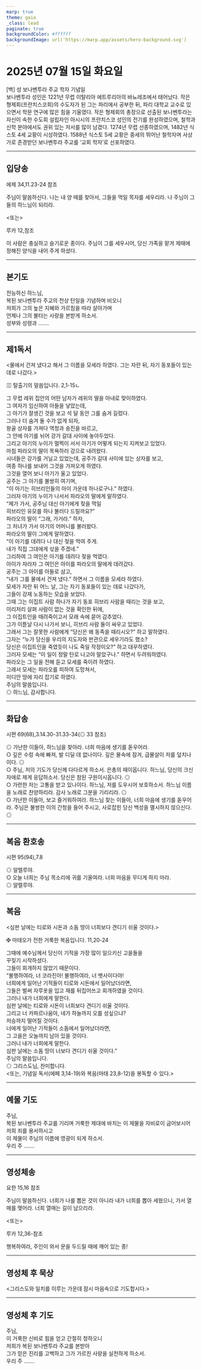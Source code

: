```yaml
---
marp: true
theme: gaia
_class: lead
paginate: true
backgroundColor: #ffffff
backgroundImage: url('https://marp.app/assets/hero-background.svg')
---
```


# 2025년 07월 15일 화요일

[백] 성 보나벤투라 주교 학자 기념일  
보나벤투라 성인은 1221년 무렵 이탈리아 에트루리아의 바뇨레조에서 태어났다. 작은 형제회(프란치스코회)의 수도자가 된 그는 파리에서 공부한 뒤, 파리 대학교 교수로 있으면서 학문 연구에 많은 힘을 기울였다. 작은 형제회의 총장으로 선출된 보나벤투라는 자신이 속한 수도회 설립자인 아시시의 프란치스코 성인의 전기를 완성하였으며, 철학과 신학 분야에서도 권위 있는 저서를 많이 남겼다. 1274년 무렵 선종하였으며, 1482년 식스토 4세 교황이 시성하였다. 1588년 식스토 5세 교황은 중세의 뛰어난 철학자며 사상가로 존경받던 보나벤투라 주교를 ‘교회 학자’로 선포하였다.




---

## 입당송

에제 34,11.23-24 참조

주님이 말씀하신다. 나는 내 양 떼를 찾아서, 그들을 먹일 목자를 세우리라. 나 주님이 그들의 하느님이 되리라.  
  
<또는>  
  
루카 12,참조  
  
이 사람은 충실하고 슬기로운 종이다. 주님이 그를 세우시어, 당신 가족을 맡겨 제때에 정해진 양식을 내어 주게 하셨다.  


---

## 본기도

전능하신 하느님,  
복된 보나벤투라 주교의 천상 탄일을 기념하며 비오니  
저희가 그의 높은 지혜와 가르침을 따라 살아가며  
언제나 그의 불타는 사랑을 본받게 하소서.  
성부와 성령과 …….  
  


---

## 제1독서

<물에서 건져 냈다고 해서 그 이름을 모세라 하였다. 그는 자란 뒤, 자기 동포들이 있는 데로 나갔다.>

▥ 탈출기의 말씀입니다. 2,1-15ㄴ

그 무렵 레위 집안의 어떤 남자가 레위의 딸을 아내로 맞이하였다.  
그 여자가 임신하여 아들을 낳았는데,  
그 아기가 잘생긴 것을 보고 석 달 동안 그를 숨겨 길렀다.  
그러나 더 숨겨 둘 수가 없게 되자,  
왕골 상자를 가져다 역청과 송진을 바르고,  
그 안에 아기를 뉘어 강가 갈대 사이에 놓아두었다.  
그리고 아기의 누이가 멀찍이 서서 아기가 어떻게 되는지 지켜보고 있었다.  
마침 파라오의 딸이 목욕하러 강으로 내려왔다.  
시녀들은 강가를 거닐고 있었는데, 공주가 갈대 사이에 있는 상자를 보고,  
여종 하나를 보내어 그것을 가져오게 하였다.  
그것을 열어 보니 아기가 울고 있었다.  
공주는 그 아기를 불쌍히 여기며,  
“이 아기는 히브리인들의 아이 가운데 하나로구나.” 하였다.  
그러자 아기의 누이가 나서서 파라오의 딸에게 말하였다.  
“제가 가서, 공주님 대신 아기에게 젖을 먹일  
히브리인 유모를 하나 불러다 드릴까요?”  
파라오의 딸이 “그래, 가거라.” 하자,  
그 처녀가 가서 아기의 어머니를 불러왔다.  
파라오의 딸이 그에게 말하였다.  
“이 아기를 데려다 나 대신 젖을 먹여 주게.  
내가 직접 그대에게 삯을 주겠네.”  
그리하여 그 여인은 아기를 데려다 젖을 먹였다.  
아이가 자라자 그 여인은 아이를 파라오의 딸에게 데려갔다.  
공주는 그 아이를 아들로 삼고,  
“내가 그를 물에서 건져 냈다.” 하면서 그 이름을 모세라 하였다.  
모세가 자란 뒤 어느 날, 그는 자기 동포들이 있는 데로 나갔다가,  
그들이 강제 노동하는 모습을 보았다.  
그때 그는 이집트 사람 하나가 자기 동포 히브리 사람을 때리는 것을 보고,  
이리저리 살펴 사람이 없는 것을 확인한 뒤에,  
그 이집트인을 때려죽이고서 모래 속에 묻어 감추었다.  
그가 이튿날 다시 나가서 보니, 히브리 사람 둘이 싸우고 있었다.  
그래서 그는 잘못한 사람에게 “당신은 왜 동족을 때리시오?” 하고 말하였다.  
그자는 “누가 당신을 우리의 지도자와 판관으로 세우기라도 했소?  
당신은 이집트인을 죽였듯이 나도 죽일 작정이오?” 하고 대꾸하였다.  
그러자 모세는 “이 일이 정말 탄로 나고야 말았구나.” 하면서 두려워하였다.  
파라오는 그 일을 전해 듣고 모세를 죽이려 하였다.  
그래서 모세는 파라오를 피하여 도망쳐서,  
미디안 땅에 자리 잡기로 하였다.  
주님의 말씀입니다.  
◎ 하느님, 감사합니다.  
  


---

## 화답송

시편 69(68),3.14.30-31.33-34(◎ 33 참조)

◎ 가난한 이들아, 하느님을 찾아라. 너희 마음에 생기를 돋우어라.  
○ 깊은 수렁 속에 빠져, 발 디딜 데 없나이다. 깊은 물속에 잠겨, 급물살이 저를 덮치나이다. ◎  
○ 주님, 저의 기도가 당신께 다다르게 하소서. 은총의 때이옵니다. 하느님, 당신의 크신 자애로 제게 응답하소서. 당신은 참된 구원이시옵니다. ◎  
○ 가련한 저는 고통을 받고 있나이다. 하느님, 저를 도우시어 보호하소서. 하느님 이름을 노래로 찬양하리라. 감사 노래로 그분을 기리리라. ◎  
○ 가난한 이들아, 보고 즐거워하여라. 하느님 찾는 이들아, 너희 마음에 생기를 돋우어라. 주님은 불쌍한 이의 간청을 들어 주시고, 사로잡힌 당신 백성을 멸시하지 않으신다. ◎  
  


---

## 복음 환호송

시편 95(94),7.8

◎ 알렐루야.  
○ 오늘 너희는 주님 목소리에 귀를 기울여라. 너희 마음을 무디게 하지 마라.  
◎ 알렐루야.  
  


---

## 복음

<심판 날에는 티로와 시돈과 소돔 땅이 너희보다 견디기 쉬울 것이다.>

✠ 마태오가 전한 거룩한 복음입니다. 11,20-24

그때에 예수님께서 당신이 기적을 가장 많이 일으키신 고을들을  
꾸짖기 시작하셨다.  
그들이 회개하지 않았기 때문이다.  
“불행하여라, 너 코라진아! 불행하여라, 너 벳사이다야!  
너희에게 일어난 기적들이 티로와 시돈에서 일어났더라면,  
그들은 벌써 자루옷을 입고 재를 뒤집어쓰고 회개하였을 것이다.  
그러니 내가 너희에게 말한다.  
심판 날에는 티로와 시돈이 너희보다 견디기 쉬울 것이다.  
그리고 너 카파르나움아, 네가 하늘까지 오를 성싶으냐?  
저승까지 떨어질 것이다.  
너에게 일어난 기적들이 소돔에서 일어났더라면,  
그 고을은 오늘까지 남아 있을 것이다.  
그러니 내가 너희에게 말한다.  
심판 날에는 소돔 땅이 너보다 견디기 쉬울 것이다.”  
주님의 말씀입니다.  
◎ 그리스도님, 찬미합니다.  
<또는, 기념일 독서(에페 3,14-19)와 복음(마태 23,8-12)을 봉독할 수 있다.>  
  


---

## 예물 기도

주님,  
복된 보나벤투라 주교를 기리며 거룩한 제대에 바치는 이 제물을 자비로이 굽어보시어  
저희 죄를 용서하시고  
이 제물이 주님의 이름에 영광이 되게 하소서.  
우리 주 …….  
  


---

## 영성체송

요한 15,16 참조

주님이 말씀하신다. 너희가 나를 뽑은 것이 아니라 내가 너희를 뽑아 세웠으니, 가서 열매를 맺어라. 너희 열매는 길이 남으리라.  
  
<또는>  
  
루카 12,36-참조  
  
행복하여라, 주인이 와서 문을 두드릴 때에 깨어 있는 종!  


---

## 영성체 후 묵상

<그리스도와 일치를 이루는 가운데 잠시 마음속으로 기도합시다.>  


---

## 영성체 후 기도

주님,  
이 거룩한 신비로 힘을 얻고 간절히 청하오니  
저희가 복된 보나벤투라 주교를 본받아  
그가 믿은 진리를 고백하고 그가 가르친 사랑을 실천하게 하소서.  
우리 주 …….